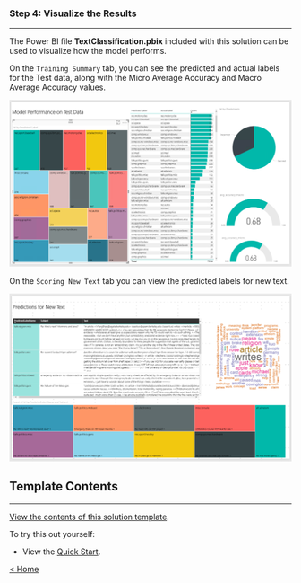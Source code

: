 <a name="step4"></a>

### Step 4: Visualize the Results 
-------------------------
The Power BI file **TextClassification.pbix** included with this solution can be used to visualize how the model performs.  

On the `Training Summary` tab, you can see the predicted and actual labels for the Test data, along with the Micro Average Accuracy and Macro Average Accuracy values.  

<img src="images/pbi1.PNG" />

On the `Scoring New Text` tab you can view the predicted labels for new text.  

<img src="images/pbi2.PNG" />

## Template Contents 
---------------------

[View the contents of this solution template](contents.html).


To try this out yourself: 

* View the [Quick Start](quick.html).

[&lt; Home](index.html)
